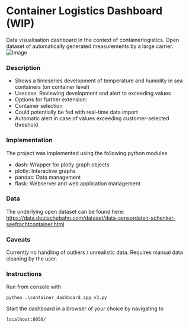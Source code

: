# Container Logistics Dashboard (WIP)
Data visualisation dashboard in the context of containerlogistics. Open dataset of automatically generated measurements by a large carrier.
![image](https://user-images.githubusercontent.com/29613804/222990359-61546f7f-60bf-4740-8570-82cce9c1a39d.png)


### Description
* Shows a timeseries development of  temperature and humidity in sea containers (on container level)
* Usecase: Reviewing development and alert to exceeding values
* Options for further extension: 
 * Container selection
 * Could potentially be fed with real-time data import
 * Automatic alert in case of values exceeding customer-selected threshold 

### Implementation
The project was implemented using the following python modules
* dash: Wrapper for plotly graph objects
* plotly: Interactive graphs
* pandas: Data management
* flask: Webserver and web application management

### Data
The underlying open dataset can be found here: https://data.deutschebahn.com/dataset/data-sensordaten-schenker-seefrachtcontainer.html

### Caveats
Currently no handling of outliers / unrealistic data. Requires manual data cleaning by the user.

### Instructions
Run from console with 

~~~
python .\container_dashboard_app_v3.py
~~~

Start the dashboard in a browser of your choice by navigating to 
~~~
localhost:8050/
~~~


